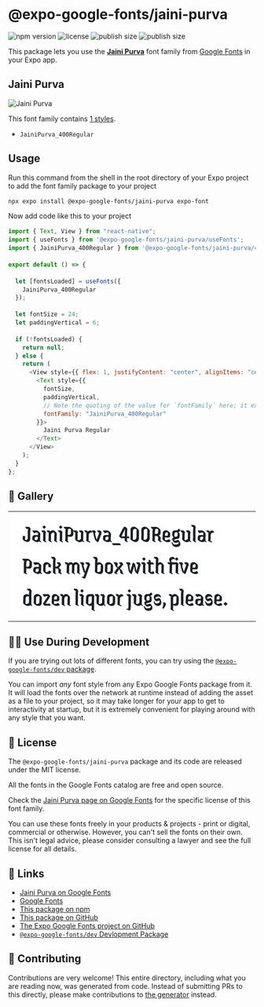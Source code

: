 # @expo-google-fonts/jaini-purva

![npm version](https://flat.badgen.net/npm/v/@expo-google-fonts/jaini-purva)
![license](https://flat.badgen.net/github/license/expo/google-fonts)
![publish size](https://flat.badgen.net/packagephobia/install/@expo-google-fonts/jaini-purva)
![publish size](https://flat.badgen.net/packagephobia/publish/@expo-google-fonts/jaini-purva)

This package lets you use the [**Jaini Purva**](https://fonts.google.com/specimen/Jaini+Purva) font family from [Google Fonts](https://fonts.google.com/) in your Expo app.

## Jaini Purva

![Jaini Purva](./font-family.png)

This font family contains [1 styles](#-gallery).

- `JainiPurva_400Regular`

## Usage

Run this command from the shell in the root directory of your Expo project to add the font family package to your project

```sh
npx expo install @expo-google-fonts/jaini-purva expo-font
```

Now add code like this to your project

```js
import { Text, View } from "react-native";
import { useFonts } from '@expo-google-fonts/jaini-purva/useFonts';
import { JainiPurva_400Regular } from '@expo-google-fonts/jaini-purva/400Regular';

export default () => {

  let [fontsLoaded] = useFonts({
    JainiPurva_400Regular
  });

  let fontSize = 24;
  let paddingVertical = 6;

  if (!fontsLoaded) {
    return null;
  } else {
    return (
      <View style={{ flex: 1, justifyContent: "center", alignItems: "center" }}>
        <Text style={{
          fontSize,
          paddingVertical,
          // Note the quoting of the value for `fontFamily` here; it expects a string!
          fontFamily: "JainiPurva_400Regular"
        }}>
          Jaini Purva Regular
        </Text>
      </View>
    );
  }
};
```

## 🔡 Gallery


||||
|-|-|-|
|![JainiPurva_400Regular](./400Regular/JainiPurva_400Regular.ttf.png)||||


## 👩‍💻 Use During Development

If you are trying out lots of different fonts, you can try using the [`@expo-google-fonts/dev` package](https://github.com/expo/google-fonts/tree/master/font-packages/dev#readme).

You can import _any_ font style from any Expo Google Fonts package from it. It will load the fonts over the network at runtime instead of adding the asset as a file to your project, so it may take longer for your app to get to interactivity at startup, but it is extremely convenient for playing around with any style that you want.


## 📖 License

The `@expo-google-fonts/jaini-purva` package and its code are released under the MIT license.

All the fonts in the Google Fonts catalog are free and open source.

Check the [Jaini Purva page on Google Fonts](https://fonts.google.com/specimen/Jaini+Purva) for the specific license of this font family.

You can use these fonts freely in your products & projects - print or digital, commercial or otherwise. However, you can't sell the fonts on their own. This isn't legal advice, please consider consulting a lawyer and see the full license for all details.

## 🔗 Links

- [Jaini Purva on Google Fonts](https://fonts.google.com/specimen/Jaini+Purva)
- [Google Fonts](https://fonts.google.com/)
- [This package on npm](https://www.npmjs.com/package/@expo-google-fonts/jaini-purva)
- [This package on GitHub](https://github.com/expo/google-fonts/tree/master/font-packages/jaini-purva)
- [The Expo Google Fonts project on GitHub](https://github.com/expo/google-fonts)
- [`@expo-google-fonts/dev` Devlopment Package](https://github.com/expo/google-fonts/tree/master/font-packages/dev)

## 🤝 Contributing

Contributions are very welcome! This entire directory, including what you are reading now, was generated from code. Instead of submitting PRs to this directly, please make contributions to [the generator](https://github.com/expo/google-fonts/tree/master/packages/generator) instead.
